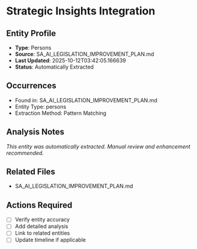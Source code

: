 # Strategic Insights Integration

## Entity Profile
- **Type**: Persons
- **Source**: SA_AI_LEGISLATION_IMPROVEMENT_PLAN.md
- **Last Updated**: 2025-10-12T03:42:05.166639
- **Status**: Automatically Extracted

## Occurrences
- Found in: SA_AI_LEGISLATION_IMPROVEMENT_PLAN.md
- Entity Type: persons
- Extraction Method: Pattern Matching

## Analysis Notes
*This entity was automatically extracted. Manual review and enhancement recommended.*

## Related Files
- SA_AI_LEGISLATION_IMPROVEMENT_PLAN.md

## Actions Required
- [ ] Verify entity accuracy
- [ ] Add detailed analysis
- [ ] Link to related entities
- [ ] Update timeline if applicable

